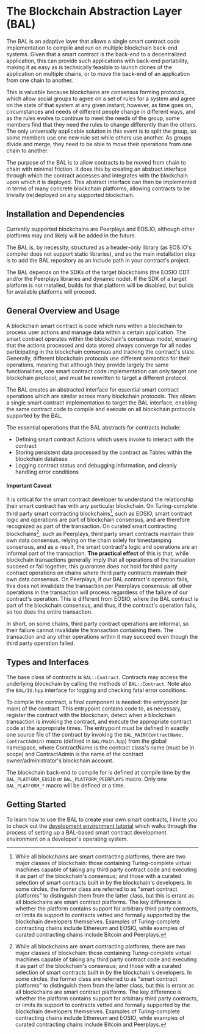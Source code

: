 The Blockchain Abstraction Layer (BAL)
======================================

The BAL is an adaptive layer that allows a single smart contract code implementation to compile and run on multiple blockchain back-end systems. Given that a smart contract is the back-end to a decentralized application, this can provide such applications with back-end portability, making it as easy as is technically feasible to launch clones of the application on multiple chains, or to move the back-end of an application from one chain to another.

This is valuable because blockchains are consensus forming protocols, which allow social groups to agree on a set of rules for a system and agree on the state of that system at any given instant; however, as time goes on, circumstances and needs of different people change in different ways, and as the rules evolve to continue to meet the needs of the group, some members find that they need the rules to change differently than the others. The only universally applicable solution in this event is to split the group, so some members use one new rule set while others use another. As groups divide and merge, they need to be able to move their operations from one chain to another.

The purpose of the BAL is to allow contracts to be moved from chain to chain with minimal friction. It does this by creating an abstract interface through which the contract accesses and integrates with the blockchain  upon which it is deployed. This abstract interface can then be implemented in terms of many concrete blockchain platforms, allowing contracts to be trivially (re)deployed on any supported blockchain.

## Installation and Dependencies
Currently supported blockchains are Peerplays and EOS.IO, although other platforms may and likely will be added in the future.

The BAL is, by necessity, structured as a header-only library (as EOS.IO's compiler does not support static libraries), and so the main installation step is to add the BAL repository as an include path in your contract's project.

The BAL depends on the SDKs of the target blockchains (the EOSIO CDT and/or the Peerplays libraries and dynamic node). If the SDK of a target platform is not installed, builds for that platform will be disabled, but builds for available platforms will proceed.

## General Overview and Usage
A blockchain smart contract is code which runs within a blockchain to process user actions and manage data within a certain application. The smart contract operates within the blockchain's consensus model, ensuring that the actions processed and data stored always converge for all nodes participating in the blockchain consensus and tracking the contract's state. Generally, different blockchain protocols use different semantics for their operations, meaning that although they provide largely the same functionalities, one smart contract code implementation can only target one blockchain protocol, and must be rewritten to target a different protocol.

The BAL creates an abstracted interface for essential smart contract operations which are similar across many blockchain protocols. This allows a single smart contract implementation to target the BAL interface, enabling the same contract code to compile and execute on all blockchain protocols supported by the BAL.

The essential operations that the BAL abstracts for contracts include:
- Defining smart contract Actions which users invoke to interact with the contract
- Storing persistent data processed by the contract as Tables within the blockchain database
- Logging contract status and debugging information, and cleanly handling error conditions

#### Important Caveat
It is critical for the smart contract developer to understand the relationship their smart contract has with any particular blockchain. On Turing-complete third party smart contracting blockchains[^1], such as EOSIO, smart contract logic and operations are part of blockchain consensus, and are therefore recognized as part of the transaction. On curated smart contracting blockchains[^1], such as Peerplays, third party smart contracts maintain their own data consensus, relying on the chain solely for timestamping consensus, and as a result, the smart contract's logic and operations are an informal part of the transaction. **The practical effect** of this is that, while blockchain transactions generally imply that all operations of the transation succeed or fail together, this guarantee does not hold for third party contract operations on chains where third party contracts maintain their own data consensus. On Peerplays, if our BAL contract's operation fails, this does not invalidate the transaction per Peerplays consensus: all other operations in the transaction will process regardless of the failure of our contract's operation. This is different from EOSIO, where the BAL contract is part of the blockchain consensus, and thus, if the contract's operation fails, so too does the entire transaction.

In short, on some chains, third party contract operations are informal, so their failure cannot invalidate the transaction containing them. The transaction and any other operations within it may succeed even though the third party operation failed.

## Types and Interfaces
The base class of contracts is `BAL::Contract`. Contracts may access the underlying blockchain by calling the methods of `BAL::Contract`. Note also the `BAL/IO.hpp` interface for logging and checking fatal error conditions.

To compile the contract, a final component is needed: the entrypoint (or main) of the contract. This entrypoint contains code to, as necessary, register the contract with the blockchain, detect when a blockchain transaction is invoking the contract, and execute the appropriate contract code at the appropriate times. The entrypoint must be defined in exactly one source file of the contract by invoking the `BAL_MAIN(ContractName, ContractAdmin)` macro (defined in `BAL/Main.hpp`) from the global namespace, where ContractName is the contract class's name (must be in scope) and ContractAdmin is the name of the contract owner/administrator's blockchain account.

The blockchain back-end to compile for is defined at compile time by the `BAL_PLATFORM_EOSIO` or `BAL_PLATFORM_PEERPLAYS` macro. Only one `BAL_PLATFORM_*` macro will be defined at a time.

## Getting Started
To learn how to use the BAL to create your own smart contracts, I invite you to check out the [development environment tutorial](DevEnv.md) which walks through the process of setting up a BAL-based smart contract development environment on a developer's operating system.


[^1]: While all blockchains are smart contracting platforms, there are two major classes of blockchain: those containing Turing-complete virtual machines capable of taking any third party contract code and executing it as part of the blockchain's consensus; and those with a curated selection of smart contracts built in by the blockchain's developers. In some circles, the former class are referred to as "smart contract platforms" to distinguish them from the latter class, but this is errant as all blockchains are smart contract platforms. The key difference is whether the platform contains support for arbitrary third party contracts, or limits its support to contracts vetted and formally supported by the blockchain developers themselves. Examples of Turing-complete contracting chains include Ethereum and EOSIO, while examples of curated contracting chains include Bitcoin and Peerplays.
